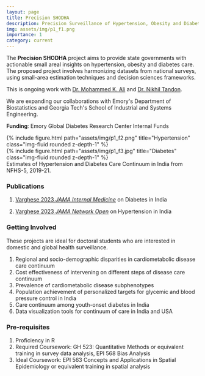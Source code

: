 ```yaml
---
layout: page
title: Precision SHODHA
description: Precision Surveillance of Hypertension, Obesity and Diabetes for Healthy Aging
img: assets/img/p1_f1.png
importance: 1
category: current
---
```


The **Precision SHODHA** project aims to provide state governments with actionable small areal insights on hypertension, obesity and diabetes care. The proposed project involves harmonizing datasets from national surveys, using small-area estimation techniques and decision sciences frameworks.

This is ongoing work with [Dr. Mohammed K. Ali](https://sph.emory.edu/faculty/profile/index.php?FID=mohammed-ali-372) and [Dr. Nikhil Tandon](https://www.aiims.edu/index.php?option=com_content&view=article&id=14186&catid=92&lang=en).

We are expanding our collaborations with Emory's Department of Biostatistics and Georgia Tech's School of Industrial and Systems Engineering.

**Funding**: Emory Global Diabetes Research Center Internal Funds

<div class="row justify-content-sm-center">
    <div class="row justify-content-sm-center">
        {% include figure.html path="assets/img/p1_f2.png" title="Hypertension" class="img-fluid rounded z-depth-1" %}
    </div>
    <div class="row justify-content-sm-center">
        {% include figure.html path="assets/img/p1_f3.jpg" title="Diabetes" class="img-fluid rounded z-depth-1" %}
    </div>
</div>
<div class="caption">
    Estimates of Hypertension and Diabetes Care Continuum in India from NFHS-5, 2019-21.
</div>


### Publications
1. [Varghese 2023 *JAMA Internal Medicine*](https://jamanetwork.com/journals/jamainternalmedicine/article-abstract/2807945) on Diabetes in India

2. [Varghese 2023 *JAMA Network Open*](https://jamanetwork.com/journals/jamanetworkopen/fullarticle/2810984) on Hypertension in India

### Getting Involved
These projects are ideal for doctoral students who are interested in domestic and global health surveillance.

1. Regional and socio-demographic disparities in cardiometabolic disease care continuum
2. Cost effectiveness of intervening on different steps of disease care continuum
3. Prevalence of cardiometabolic disease subphenotypes
4. Population achievement of personalized targets for glycemic and blood pressure control in India
5. Care continuum among youth-onset diabetes in India
6. Data visualization tools for continuum of care in India and USA


### Pre-requisites
1. Proficiency in R
2. Required Coursework: GH 523: Quantitative Methods or equivalent training in survey data analysis, EPI 568 Bias Analysis
3. Ideal Coursework: EPI 563 Concepts and Applications in Spatial Epidemiology or equivalent training in spatial analysis
